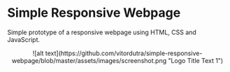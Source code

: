# Simple Responsive Webpage
Simple prototype of a responsive webpage using HTML, CSS and JavaScript.

<center>![alt text](https://github.com/vitordutra/simple-responsive-webpage/blob/master/assets/images/screenshot.png "Logo Title Text 1")</center>
